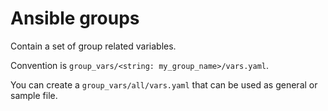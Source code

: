 # Ansible groups

Contain a set of group related variables.

Convention is `group_vars/<string: my_group_name>/vars.yaml`.

You can create a `group_vars/all/vars.yaml` that can be used as general or sample file.
